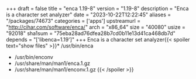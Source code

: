 +++
draft = false
title = "enca 1.19-8"
version = "1.19-8"
description = "Enca is a character set analyzer"
date = "2023-10-22T12:22:45"
aliases = "/packages/74673"
categories = ['apps']
upstreamurl = "http://cihar.com/software/enca/"
arch = "x86_64"
size = "40080"
usize = "92018"
sha1sum = "75eba28ad76dfea28b7cd0b11e13d41ca468db7d"
depends = "['libenca=1.19']"
+++
Enca is a character set analyzer{{< spoiler text="show files" >}}* /usr/bin/enca
* /usr/bin/enconv
* /usr/share/man/man1/enca.1.gz
* /usr/share/man/man1/enconv.1.gz
{{< /spoiler >}}